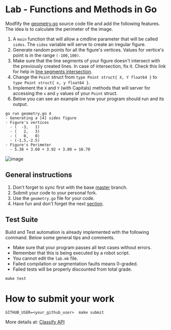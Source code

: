 Lab - Functions and Methods in Go
=================================
Modfify the [geometry.go](./geometry.go) source code file and add the following features. The idea is to calculate the perimeter of the image.

1. A `main` function that will allow a cmdline parameter that will be called `sides`. The `sides` variable will serve to create an iregular figure.
2. Generate random points for all the figure's vertices. Values for vertice's point is in the range `(-100,100)`.
3. Make sure that the line segments of your figure doesn't intersect with the previously created lines. In case of intersection, fix it. Check this link for help in
[line segments intersection](https://www.geeksforgeeks.org/check-if-two-given-line-segments-intersect/).
4. Change the `Point` struct from `type Point struct{ X, Y float64 }` to `type Point struct{ x, y float64 }`.
5. Implement the `X` and `Y` (with Capitals)  methods  that will server for accessing the `x` and `y` values of your `Point` struct.
6. Below you can see an example on how your program should run and its output.

```
go run geometry.go 4
- Generating a [4] sides figure
- Figure's vertices
  - (  -3,   1)
  - (   2,   3)
  - (   0,   0)
  - (-1.5,-2.5)
- Figure's Perimeter
  - 5.38 + 3.60 + 3.92 + 3.80 = 16.70
```

![image](image.png)

General instructions
--------------------
1. Don't forget to sync first with the base [master](https://github.com/CodersSquad/ap-labs) branch.
2. Submit your code to your personal fork.
3. Use the  `geometry.go` file for your code.
4. Have fun and don't forget the next [section](#how-to-submit-your-work).

Test Suite
----------
Build and Test automation is already implemented with the following command. Below some general tips and comments.

- Make sure that your program passes all test cases without errors.
- Remember that this is being executed by a robot script.
- You cannot edit the `lab.mk` file.
- Failed compilation or segmentation faults means 0-graded.
- Failed tests will be properly discounted from total grade.

```
make test
```

How to submit your work
=======================
```
GITHUB_USER=<your_github_user>  make submit
```
More details at: [Classify API](../../classify.md)